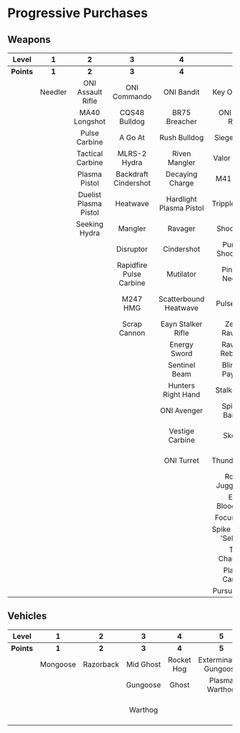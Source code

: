 # Progressive Purchases

## Weapons

| **Level**  |  **1**  |         **2**         |          **3**          |          **4**          |         **5**          |         **6**          |          **7**           |        **8**         |      **9**       |
| :--------: | :-----: | :-------------------: | :---------------------: | :---------------------: | :--------------------: | :--------------------: | :----------------------: | :------------------: | :--------------: |
| **Points** |  **1**  |         **2**         |          **3**          |          **4**          |         **5**          |         **6**          |          **7**           |        **8**         |      **9**       |
|            | Needler |   ONI Assault Rifle   |      ONI Commando       |       ONI Bandit        |      Key Of Speed      |    Striker Sidekick    |      Scions Vision       | Exterminating Frenzy | Banish Of Balaho |
|            |         |     MA40 Longshot     |      CQS48 Bulldog      |      BR75 Breacher      |    ONI Battle Rifle    |    Impact Commando     |        Headhunter        |    Volcanic Oasis    |  Scorpion Tail   |
|            |         |     Pulse Carbine     |         A Go At         |      Rush Bulldog       |      Siege Bandit      |  Cure Of The Haunted   |     The Final Token      |   Rushdown Hammer    |    Gamma Shot    |
|            |         |   Tactical Carbine    |      MLRS-2 Hydra       |      Riven Mangler      |     Valor Of Dinh      |      Rain Of War       |      Rage Of Iratus      |                      |     Valkyrie     |
|            |         |     Plasma Pistol     |  Backdraft Cindershot   |     Decaying Charge     |       M41 SPNKr        |      M41 Tracker       |   Stalker Rifle Ultra    |                      |                  |
|            |         | Duelist Plasma Pistol |        Heatwave         | Hardlight Plasma Pistol |     Tripple Threat     |     Fuel Rod SPNKr     |      Doom Of Reach       |                      |                  |
|            |         |     Seeking Hydra     |         Mangler         |         Ravager         |      Shock Rifle       |    Spartan Sandwich    |   Sentry Of Writh Kul    |                      |                  |
|            |         |                       |        Disruptor        |       Cindershot        |  Purging Shock Rifle   |    S7 Sniper Rifle     |    Diminsher of Hope     |                      |                  |
|            |         |                       | Rapidfire Pulse Carbine |        Mutilator        |    Pinpoint Needler    |   S7 Flexfire Sniper   | Overloaded Pulse Carbine |                      |                  |
|            |         |                       |        M247 HMG         |  Scatterbound Heatwave  |       Pulse Wave       |  Arcane Sentinel Beam  |          Demon           |                      |                  |
|            |         |                       |      Scrap Cannon       |   Eayn Stalker Rifle    |     Zealot Ravager     |    Phantom Assassin    |     Light Of Doisac      |                      |                  |
|            |         |                       |                         |      Energy Sword       |    Ravager Rebound     |     Gravity Hammer     |                          |                      |                  |
|            |         |                       |                         |      Sentinel Beam      |    Blinding Payload    |   Calcine Disruptor    |                          |                      |                  |
|            |         |                       |                         |   Hunters Right Hand    |     Stalker Rifle      |      Scout Skewer      |                          |                      |                  |
|            |         |                       |                         |       ONI Avenger       |    Spire Of Barroth    |    Volatile Skewer     |                          |                      |                  |
|            |         |                       |                         |     Vestige Carbine     |         Skewer         |  Duelist Energy Sword  |                          |                      |                  |
|            |         |                       |                         |       ONI Turret        |      Thunderstorm      | Guardian Of Sanghelios |                          |                      |                  |
|            |         |                       |                         |                         |    Rogue Juggernaut    |  Convergence Bulldog   |                          |                      |                  |
|            |         |                       |                         |                         |    Elite Bloodblade    | Unbound Plasma Pistol  |                          |                      |                  |
|            |         |                       |                         |                         |       Focus Beam       |                        |                          |                      |                  |
|            |         |                       |                         |                         | Spike Of Thav 'Sebarim |                        |                          |                      |                  |
|            |         |                       |                         |                         |      The Champion      |                        |                          |                      |                  |
|            |         |                       |                         |                         |     Plasma Cannon      |                        |                          |                      |                  |
|            |         |                       |                         |                         |     Pursuit Hydra      |                        |                          |                      |                  |

## Vehicles

| **Level**  |  **1**   |   **2**   |   **3**   |   **4**    |         **5**          |    **6**    |       **7**       |    **8**     |     **9**      |
| :--------: | :------: | :-------: | :-------: | :--------: | :--------------------: | :---------: | :---------------: | :----------: | :------------: |
| **Points** |  **1**   |   **2**   |   **3**   |   **4**    |         **5**          |    **6**    |       **7**       |    **8**     |     **9**      |
|            | Mongoose | Razorback | Mid Ghost | Rocket Hog | Extermination Gungoose | Mid Banshee |       Wasp        |    Wraith    |    Scorpion    |
|            |          |           | Gungoose  |   Ghost    |     Plasma Warthog     |             |      Banshee      | Phantom Wasp | Banishing Wasp |
|            |          |           |  Warthog  |            |                        |             | Fusion Rocket Hog |              |     Dragon     |
